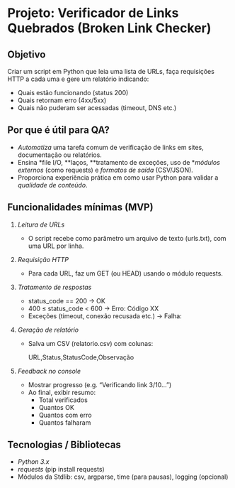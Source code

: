 # Projeto: Verificador de Links Quebrados (Broken Link Checker)

## Objetivo
Criar um script em Python que leia uma lista de URLs, faça requisições HTTP a cada uma e gere um relatório indicando:
- Quais estão funcionando (status 200)  
- Quais retornam erro (4xx/5xx)  
- Quais não puderam ser acessadas (timeout, DNS etc.)  

## Por que é útil para QA?
- *Automatiza* uma tarefa comum de verificação de links em sites, documentação ou relatórios.  
- Ensina *file I/O, **laços, **tratamento de exceções, uso de **módulos externos* (como requests) e *formatos de saída* (CSV/JSON).  
- Proporciona experiência prática em como usar Python para validar a *qualidade de conteúdo*.  

## Funcionalidades mínimas (MVP)

1. *Leitura de URLs*  
   - O script recebe como parâmetro um arquivo de texto (urls.txt), com uma URL por linha.

2. *Requisição HTTP*  
   - Para cada URL, faz um GET (ou HEAD) usando o módulo requests.

3. *Tratamento de respostas*  
   - status_code == 200 → OK  
   - 400 ≤ status_code < 600 → Erro: Código XX  
   - Exceções (timeout, conexão recusada etc.) → Falha: <motivo>

4. *Geração de relatório*  
   - Salva um CSV (relatorio.csv) com colunas:  
     
     URL,Status,StatusCode,Observação
     

5. *Feedback no console*  
   - Mostrar progresso (e.g. “Verificando link 3/10…”)  
   - Ao final, exibir resumo:  
     - Total verificados  
     - Quantos OK  
     - Quantos com erro  
     - Quantos falharam  

## Tecnologias / Bibliotecas
- *Python 3.x*  
- *requests* (pip install requests)  
- Módulos da Stdlib: csv, argparse, time (para pausas), logging (opcional)